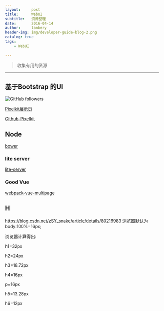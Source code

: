 ```yaml
---
layout:     post
title:      WebUI
subtitle:   资源整理
date:       2016-04-14
author:     lanbery
header-img: img/developer-guide-blog-2.png
catalog: true
tags:
    - WebUI
    
---
```


> 收集有用的资源

----
## 基于Bootstrap 的UI

![GitHub followers](https://img.shields.io/github/followers/lanbery.svg?style=social)

<a href="http://pixelkit.com/free-ui-kits/vanilla-cream/index.html" target="_PixelkitDemo">Pixelkit展示页</a>

<a href="https://github.com/Pixelkit/PixelKit-Bootstrap-UI-Kits" target="_Pixelkit">Github-Pixelkit</a>


## Node 

<a href="https://bower.io/" target="bower">bower</a>

### lite server
<a href="https://github.com/txchen/light-server" target="lite-server">lite-server</a><br/>

### Good Vue 
<a href="https://github.com/Shiyanping/webpack-vue-multipage" target="webpack-vue-multipage">webpack-vue-multipage</a><br/>


##  H 
https://blog.csdn.net/zSY_snake/article/details/80216983
浏览器默认为body:100%=16px;


浏览器计算得出:

h1=32px

h2=24px

h3=18.72px

h4=16px

p=16px

h5=13.28px

h6=12px
